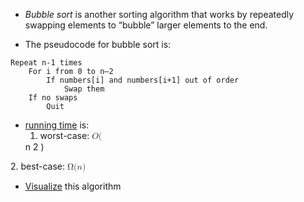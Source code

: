 - _Bubble sort_ is another sorting algorithm that works by repeatedly swapping elements to “bubble” larger elements to the end.

- The pseudocode for bubble sort is:
    
```
Repeat n-1 times
    For i from 0 to n–2
        If numbers[i] and numbers[i+1] out of order
            Swap them
    If no swaps
        Quit
```

- [running time](running-time.md) is:
	1. worst-case: <math xmlns="http://www.w3.org/1998/Math/MathML">
  <mi>O</mi>
  <mo stretchy="false">(</mo>
  <msup>
    <mi>n</mi>
    <mn>2</mn>
  </msup>
  <mo stretchy="false">)</mo>
</math>
	2. best-case: <math xmlns="http://www.w3.org/1998/Math/MathML">
  <mi mathvariant="normal">&#x3A9;</mi>
  <mo stretchy="false">(</mo>
  <mi>n</mi>
  <mo stretchy="false">)</mo>
</math>


- [Visualize](https://www.cs.usfca.edu/~galles/visualization/ComparisonSort.html) this algorithm